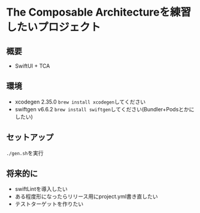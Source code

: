 # The Composable Architectureを練習したいプロジェクト

## 概要
 - SwiftUI + TCA

## 環境
 - xcodegen 2.35.0 `brew install xcodegen`してください
 - swiftgen v6.6.2 `brew install swiftgen`してください(Bundler+Podsとかにしたい)

## セットアップ
`./gen.sh`を実行

## 将来的に
 - swiftLintを導入したい
 - ある程度形になったらリリース用にproject.yml書き直したい
 - テストターゲットを作りたい